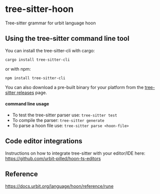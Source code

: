 # tree-sitter-hoon
Tree-sitter grammar for urbit language hoon

## Using the tree-sitter command line tool
You can install the tree-sitter-cli with cargo:

```
cargo install tree-sitter-cli
```

or with npm:

```
npm install tree-sitter-cli
```

You can also download a pre-built binary for your platform from the [tree-sitter releases](https://github.com/tree-sitter/tree-sitter/releases/) page.

#### command line usage

- To test the tree-sitter parser use: `tree-sitter test`
- To compile the parser: `tree-sitter generate`
- To parse a hoon file use: `tree-sitter parse <hoon-file>`



## Code editor integrations
Instructions on how to integrate tree-sitter with your editor/IDE here: https://github.com/urbit-pilled/hoon-ts-editors

## Reference

https://docs.urbit.org/language/hoon/reference/rune